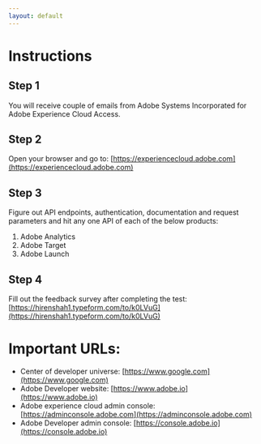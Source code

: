 ```yaml
---
layout: default
---
```

# Instructions

## Step 1
You will receive couple of emails from Adobe Systems Incorporated for Adobe Experience Cloud Access.

## Step 2
Open your browser and go to: [https://experiencecloud.adobe.com](https://experiencecloud.adobe.com)

## Step 3
Figure out API endpoints, authentication, documentation and request parameters and hit any one API of each of the below products:
1.  Adobe Analytics
2.  Adobe Target
3.  Adobe Launch

## Step 4
Fill out the feedback survey after completing the test: [https://hirenshah1.typeform.com/to/k0LVuG](https://hirenshah1.typeform.com/to/k0LVuG)

# Important URLs:

*   Center of developer universe: [https://www.google.com](https://www.google.com)
*   Adobe Developer website: [https://www.adobe.io](https://www.adobe.io)
*   Adobe experience cloud admin console: [https://adminconsole.adobe.com](https://adminconsole.adobe.com)
*   Adobe Developer admin console: [https://console.adobe.io](https://console.adobe.io)


